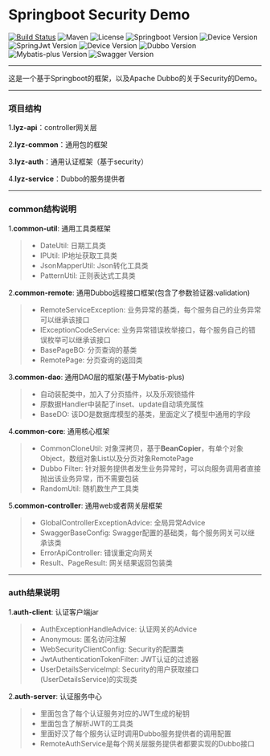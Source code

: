 # Springboot Security Demo

[![Build Status](https://img.shields.io/badge/Build-ZhiQinlsZhen-red)](https://github.com/ZhiQinIsZhen/spring-security-demo)
![Maven](https://img.shields.io/maven-central/v/org.apache.dubbo/dubbo.svg)
![License](https://img.shields.io/github/license/alibaba/dubbo.svg)
![Springboot Version](https://img.shields.io/badge/Springboot-2.7.9-brightgreen)
![Device Version](https://img.shields.io/badge/Device-1.1.5.RELEASE-brightgreen)
![SpringJwt Version](https://img.shields.io/badge/SpringJwt-1.1.1.RELEASE-brightgreen)
![Device Version](https://img.shields.io/badge/jjwt-0.9.1-brightgreen)
![Dubbo Version](https://img.shields.io/badge/Dubbo-3.1.7-brightgreen)
![Mybatis-plus Version](https://img.shields.io/badge/MybatisPlus-3.5.3.1-brightgreen)
![Swagger Version](https://img.shields.io/badge/knife4j-2.0.9-brightgreen)

---

这是一个基于Springboot的框架，以及Apache Dubbo的关于Security的Demo。

---

### 项目结构
1.**lyz-api**：controller网关层

2.**lyz-common**：通用包的框架

3.**lyz-auth**：通用认证框架（基于security）

4.**lyz-service**：Dubbo的服务提供者

---

### common结构说明

1.**common-util**: 通用工具类框架
> + DateUtil: 日期工具类
> + IPUtil: IP地址获取工具类
> + JsonMapperUtil: Json转化工具类
> + PatternUtil: 正则表达式工具类

2.**common-remote**: 通用Dubbo远程接口框架(包含了参数验证器:validation)
> + RemoteServiceException: 业务异常的基类，每个服务自己的业务异常可以继承该接口
> + IExceptionCodeService: 业务异常错误枚举接口，每个服务自己的错误枚举可以继承该接口
> + BasePageBO: 分页查询的基类
> + RemotePage: 分页查询的返回类

3.**common-dao**: 通用DAO层的框架(基于Mybatis-plus)
> + 自动装配类中，加入了分页插件，以及乐观锁插件
> + 原数据Handler中装配了inset、update自动填充属性
> + BaseDO: 该DO是数据库模型的基类，里面定义了模型中通用的字段

4.**common-core**: 通用核心框架
> + CommonCloneUtil: 对象深拷贝，基于**BeanCopier**，有单个对象Object，数组对象List以及分页对象RemotePage
> + Dubbo Filter: 针对服务提供者发生业务异常时，可以向服务调用者直接抛出该业务异常，而不需要包装
> + RandomUtil: 随机数生产工具类

5.**common-controller**: 通用web或者网关层框架
> + GlobalControllerExceptionAdvice: 全局异常Advice
> + SwaggerBaseConfig: Swagger配置的基础类，每个服务网关可以继承该类
> + ErrorApiController: 错误重定向网关
> + Result、PageResult: 网关结果返回包装类

---

### auth结果说明

1.**auth-client**: 认证客户端jar
> + AuthExceptionHandleAdvice: 认证网关的Advice
> + Anonymous: 匿名访问注解
> + WebSecurityClientConfig: Security的配置类
> + JwtAuthenticationTokenFilter: JWT认证的过滤器
> + UserDetailsServiceImpl: Security的用户获取接口(UserDetailsService)的实现类

2.**auth-server**: 认证服务中心
> + 里面包含了每个认证服务对应的JWT生成的秘钥
> + 里面包含了解析JWT的工具类
> + 里面好汉了每个服务认证时调用Dubbo服务提供者的调用配置
> + RemoteAuthService是每个网关层服务提供者都要实现的Dubbo接口






    

    